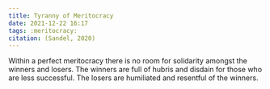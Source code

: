```yaml
---
title: Tyranny of Meritocracy
date: 2021-12-22 16:17
tags: :meritocracy:
citation: (Sandel, 2020)
---
```


Within a perfect meritocracy there is no room for solidarity amongst the winners and losers. The winners are full of hubris and disdain for those who are less successful. The losers are humiliated and resentful of the winners.
